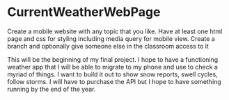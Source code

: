 # CurrentWeatherWebPage

Create a mobile website with any topic that you like. Have at least one html page and css for styling including media query for mobile view. Create a branch and optionally give someone else in the classroom access to it

This will be the beginning of my final project. I hope to have a functioning weather app that I will be able to migrate to my phone and use to check a myriad of things. I want to build it out to show snow reports, swell cycles, follow storms. I will have to purchase the API but I hope to have something running by the end of the year.
